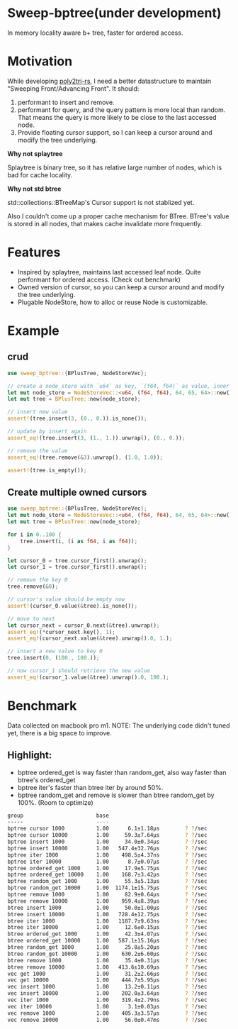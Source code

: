 # Sweep-bptree(under development)

In memory locality aware b+ tree, faster for ordered access. 

# Motivation

While developing [poly2tri-rs](https://github.com/shuoli84/poly2tri-rs), I need a better datastructure to maintain "Sweeping Front/Advancing Front". It should:

1. performant to insert and remove. 
2. performant for query, and the query pattern is more local than random. That means the query is more likely to be close to the last accessed node. 
3. Provide floating cursor support, so I can keep a cursor around and modify the tree underlying.

**Why not splaytree**

Splaytree is binary tree, so it has relative large number of nodes, which is bad for cache locality. 

**Why not std btree**

std::collections::BTreeMap's Cursor support is not stablized yet. 

Also I couldn't come up a proper cache mechanism for BTree. BTree's value is stored in all nodes, that makes cache invalidate more frequently.

# Features

* Inspired by splaytree, maintains last accessed leaf node. Quite performant for ordered access. (Check out benchmark)
* Owned version of cursor, so you can keep a cursor around and modify the tree underlying.
* Plugable NodeStore, how to alloc or reuse Node is customizable.

# Example

## crud

```rust
use sweep_bptree::{BPlusTree, NodeStoreVec};

// create a node_store with `u64` as key, `(f64, f64)` as value, inner node size 64, child size 65, leaf node size 64
let mut node_store = NodeStoreVec::<u64, (f64, f64), 64, 65, 64>::new();
let mut tree = BPlusTree::new(node_store);

// insert new value
assert!(tree.insert(3, (0., 0.)).is_none());

// update by insert again
assert_eq!(tree.insert(3, (1., 1.)).unwrap(), (0., 0.));

// remove the value
assert_eq!(tree.remove(&3).unwrap(), (1.0, 1.0));

assert!(tree.is_empty());
```
 
## Create multiple owned cursors

``` rust
use sweep_bptree::{BPlusTree, NodeStoreVec};
let mut node_store = NodeStoreVec::<u64, (f64, f64), 64, 65, 64>::new();
let mut tree = BPlusTree::new(node_store);

for i in 0..100 {
    tree.insert(i, (i as f64, i as f64));
}

let cursor_0 = tree.cursor_first().unwrap();
let cursor_1 = tree.cursor_first().unwrap();

// remove the key 0
tree.remove(&0);

// cursor's value should be empty now
assert!(cursor_0.value(&tree).is_none());

// move to next
let cursor_next = cursor_0.next(&tree).unwrap();
assert_eq!(*cursor_next.key(), 1);
assert_eq!(cursor_next.value(&tree).unwrap().0, 1.);

// insert a new value to key 0
tree.insert(0, (100., 100.));

// now cursor_1 should retrieve the new value
assert_eq!(cursor_1.value(&tree).unwrap().0, 100.);
```

# Benchmark
Data collected on macbook pro m1.
NOTE: The underlying code didn't tuned yet, there is a big space to improve.

## Highlight: 

* bptree ordered_get is way faster than random_get, also way faster than btree's ordered_get
* bptree iter's faster than btree iter by around 50%.
* bptree random_get and remove is slower than btree random_get by 100%. (Room to optimize)


```bash
group                       base
-----                       ----
bptree cursor 1000          1.00      6.1±1.18µs        ? ?/sec
bptree cursor 10000         1.00     59.3±7.64µs        ? ?/sec
bptree insert 1000          1.00     34.0±0.34µs        ? ?/sec
bptree insert 10000         1.00   547.4±32.76µs        ? ?/sec
bptree iter 1000            1.00    498.5±4.37ns        ? ?/sec
bptree iter 10000           1.00      8.7±0.07µs        ? ?/sec
bptree ordered_get 1000     1.00     17.9±5.75µs        ? ?/sec
bptree ordered_get 10000    1.00    168.7±3.42µs        ? ?/sec
bptree random_get 1000      1.00     55.3±5.13µs        ? ?/sec
bptree random_get 10000     1.00  1174.1±15.75µs        ? ?/sec
bptree remove 1000          1.00     82.9±0.64µs        ? ?/sec
bptree remove 10000         1.00    959.4±8.39µs        ? ?/sec
btree insert 1000           1.00     50.0±1.00µs        ? ?/sec
btree insert 10000          1.00   728.4±12.75µs        ? ?/sec
btree iter 1000             1.00   1187.7±9.63ns        ? ?/sec
btree iter 10000            1.00     12.6±0.15µs        ? ?/sec
btree ordered_get 1000      1.00     42.3±4.07µs        ? ?/sec
btree ordered_get 10000     1.00   587.1±15.16µs        ? ?/sec
btree random_get 1000       1.00     25.8±5.20µs        ? ?/sec
btree random_get 10000      1.00    630.2±6.60µs        ? ?/sec
btree remove 1000           1.00     35.4±0.31µs        ? ?/sec
btree remove 10000          1.00   413.6±10.69µs        ? ?/sec
vec get 1000                1.00     31.2±2.66µs        ? ?/sec
vec get 10000               1.00    444.7±5.95µs        ? ?/sec
vec insert 1000             1.00     13.2±0.11µs        ? ?/sec
vec insert 10000            1.00    202.0±3.64µs        ? ?/sec
vec iter 1000               1.00    319.4±2.79ns        ? ?/sec
vec iter 10000              1.00      3.1±0.03µs        ? ?/sec
vec remove 1000             1.00    405.3±3.57µs        ? ?/sec
vec remove 10000            1.00     56.0±0.47ms        ? ?/sec
```